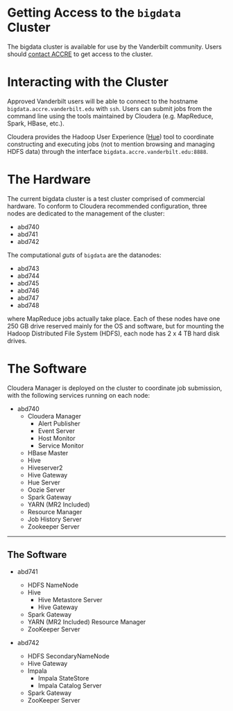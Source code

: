 # Getting Access to the `bigdata` Cluster 

The bigdata cluster is available for use by the Vanderbilt community.
Users should [contact ACCRE](http://www.accre.vanderbilt.edu/?page_id=367) 
to get access to the cluster. 


# Interacting with the Cluster

Approved Vanderbilt users will be
able to connect to the hostname `bigdata.accre.vanderbilt.edu` with `ssh`.
Users can submit jobs from the command line using the tools maintained 
by Cloudera (e.g. MapReduce, Spark, HBase, etc.).

Cloudera provides the Hadoop User Experience ([Hue](http://gethue.com/)) 
tool to coordinate constructing and executing jobs 
(not to mention browsing and managing HDFS data)
through the interface `bigdata.accre.vanderbilt.edu:8888`. 


# The Hardware

The current bigdata cluster is a test cluster comprised of commercial hardware.
To conform to Cloudera recommended configuration, three nodes are dedicated
to the management of the cluster:

- abd740
- abd741
- abd742

The computational *guts* of `bigdata` are the datanodes: 

- abd743 
- abd744 
- abd745 
- abd746 
- abd747 
- abd748

where MapReduce jobs actually take place. Each of these nodes have one 
250 GB drive reserved mainly
for the OS and software, but for mounting the Hadoop Distributed File System 
(HDFS), each node has 2 x 4 TB hard disk drives.


# The Software

Cloudera Manager is deployed on the cluster to coordinate job submission, with 
the following services running on each node:

- abd740
  * Cloudera Manager 
    + Alert Publisher
    + Event Server
    + Host Monitor
    + Service Monitor
  *  HBase Master
  *  Hive
    + Hiveserver2
    + Hive Gateway
  *  Hue Server
  *  Oozie Server
  *  Spark Gateway
  *  YARN (MR2 Included)
    + Resource Manager
    + Job History Server
  *  Zookeeper Server

---

## The Software

- abd741
  * HDFS NameNode
  * Hive
    + Hive Metastore Server
    + Hive Gateway
  * Spark Gateway
  * YARN (MR2 Included) Resource Manager
  * ZooKeeper Server

- abd742
  * HDFS SecondaryNameNode
  * Hive Gateway
  * Impala
    + Impala StateStore
    + Impala Catalog Server
  * Spark Gateway
  * ZooKeeper Server

